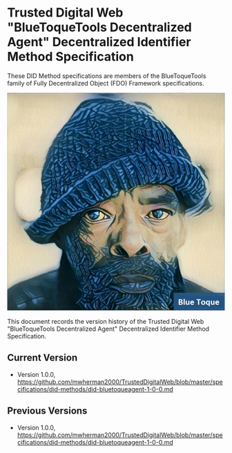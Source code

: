 # Trusted Digital Web "BlueToqueTools Decentralized Agent" Decentralized Identifier Method Specification

These DID Method specifications are members of the BlueToqueTools family of Fully Decentralized Object (FDO) Framework specifications.

![Blue Toque](images/bluetoquelogo2.jpg)

This document records the version history of the Trusted Digital Web "BlueToqueTools Decentralized Agent" Decentralized Identifier Method Specification.

## Current Version

- Version 1.0.0, https://github.com/mwherman2000/TrustedDigitalWeb/blob/master/specifications/did-methods/did-bluetoqueagent-1-0-0.md

## Previous Versions

- Version 1.0.0, https://github.com/mwherman2000/TrustedDigitalWeb/blob/master/specifications/did-methods/did-bluetoqueagent-1-0-0.md